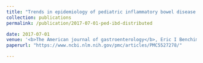 ```yaml
---
title: "Trends in epidemiology of pediatric inflammatory bowel disease in Canada: distributed network analysis of multiple population-based provincial health administrative databases"
collection: publications
permalink: /publication/2017-07-01-ped-ibd-distributed

date: 2017-07-01
venue: '<b>The American journal of gastroenterology</b>, Eric I Benchimol, Charles N Bernstein, Alain Bitton, <b>et al</b>'
paperurl: "https://www.ncbi.nlm.nih.gov/pmc/articles/PMC5527278/"

---
```


